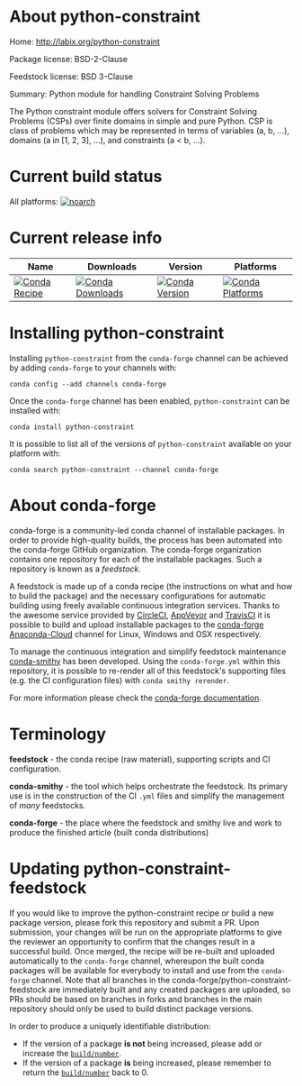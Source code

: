 About python-constraint
=======================

Home: http://labix.org/python-constraint

Package license: BSD-2-Clause

Feedstock license: BSD 3-Clause

Summary: Python module for handling Constraint Solving Problems

The Python constraint module offers solvers for Constraint Solving Problems
(CSPs) over finite domains in simple and pure Python. CSP is class of
problems which may be represented in terms of variables (a, b, ...),
domains (a in [1, 2, 3], ...), and constraints (a < b, ...).


Current build status
====================

All platforms:
[![noarch](https://img.shields.io/circleci/project/github/conda-forge/python-constraint-feedstock/master.svg?label=noarch)](https://circleci.com/gh/conda-forge/python-constraint-feedstock)

Current release info
====================

| Name | Downloads | Version | Platforms |
| --- | --- | --- | --- |
| [![Conda Recipe](https://img.shields.io/badge/recipe-python--constraint-green.svg)](https://anaconda.org/conda-forge/python-constraint) | [![Conda Downloads](https://img.shields.io/conda/dn/conda-forge/python-constraint.svg)](https://anaconda.org/conda-forge/python-constraint) | [![Conda Version](https://img.shields.io/conda/vn/conda-forge/python-constraint.svg)](https://anaconda.org/conda-forge/python-constraint) | [![Conda Platforms](https://img.shields.io/conda/pn/conda-forge/python-constraint.svg)](https://anaconda.org/conda-forge/python-constraint) |

Installing python-constraint
============================

Installing `python-constraint` from the `conda-forge` channel can be achieved by adding `conda-forge` to your channels with:

```
conda config --add channels conda-forge
```

Once the `conda-forge` channel has been enabled, `python-constraint` can be installed with:

```
conda install python-constraint
```

It is possible to list all of the versions of `python-constraint` available on your platform with:

```
conda search python-constraint --channel conda-forge
```


About conda-forge
=================

conda-forge is a community-led conda channel of installable packages.
In order to provide high-quality builds, the process has been automated into the
conda-forge GitHub organization. The conda-forge organization contains one repository
for each of the installable packages. Such a repository is known as a *feedstock*.

A feedstock is made up of a conda recipe (the instructions on what and how to build
the package) and the necessary configurations for automatic building using freely
available continuous integration services. Thanks to the awesome service provided by
[CircleCI](https://circleci.com/), [AppVeyor](https://www.appveyor.com/)
and [TravisCI](https://travis-ci.org/) it is possible to build and upload installable
packages to the [conda-forge](https://anaconda.org/conda-forge)
[Anaconda-Cloud](https://anaconda.org/) channel for Linux, Windows and OSX respectively.

To manage the continuous integration and simplify feedstock maintenance
[conda-smithy](https://github.com/conda-forge/conda-smithy) has been developed.
Using the ``conda-forge.yml`` within this repository, it is possible to re-render all of
this feedstock's supporting files (e.g. the CI configuration files) with ``conda smithy rerender``.

For more information please check the [conda-forge documentation](https://conda-forge.org/docs/).

Terminology
===========

**feedstock** - the conda recipe (raw material), supporting scripts and CI configuration.

**conda-smithy** - the tool which helps orchestrate the feedstock.
                   Its primary use is in the construction of the CI ``.yml`` files
                   and simplify the management of *many* feedstocks.

**conda-forge** - the place where the feedstock and smithy live and work to
                  produce the finished article (built conda distributions)


Updating python-constraint-feedstock
====================================

If you would like to improve the python-constraint recipe or build a new
package version, please fork this repository and submit a PR. Upon submission,
your changes will be run on the appropriate platforms to give the reviewer an
opportunity to confirm that the changes result in a successful build. Once
merged, the recipe will be re-built and uploaded automatically to the
`conda-forge` channel, whereupon the built conda packages will be available for
everybody to install and use from the `conda-forge` channel.
Note that all branches in the conda-forge/python-constraint-feedstock are
immediately built and any created packages are uploaded, so PRs should be based
on branches in forks and branches in the main repository should only be used to
build distinct package versions.

In order to produce a uniquely identifiable distribution:
 * If the version of a package **is not** being increased, please add or increase
   the [``build/number``](https://conda.io/docs/user-guide/tasks/build-packages/define-metadata.html#build-number-and-string).
 * If the version of a package **is** being increased, please remember to return
   the [``build/number``](https://conda.io/docs/user-guide/tasks/build-packages/define-metadata.html#build-number-and-string)
   back to 0.
